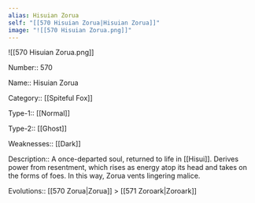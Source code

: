 ```yaml
---
alias: Hisuian Zorua
self: "[[570 Hisuian Zorua|Hisuian Zorua]]"
image: "![[570 Hisuian Zorua.png]]"
---
```


![[570 Hisuian Zorua.png]]


Number:: 570

Name:: Hisuian Zorua

Category:: [[Spiteful Fox]]

Type-1:: [[Normal]]

Type-2:: [[Ghost]]

Weaknesses:: [[Dark]] 

Description:: A once-departed soul, returned to life in [[Hisui]]. Derives power from resentment, which rises as energy atop its head and takes on the forms of foes. In this way, Zorua vents lingering malice.

Evolutions:: [[570 Zorua|Zorua]] > [[571 Zoroark|Zoroark]]
